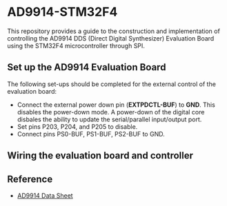 # AD9914-STM32F4
This repository provides a guide to the construction and implementation of controlling the AD9914 DDS (Direct Digital Synthesizer) Evaluation Board using the STM32F4 microcontroller through SPI. 
## Set up the AD9914 Evaluation Board
The following set-ups should be completed for the external control of the evaluation board:
- Connect the external power down pin (**EXTPDCTL-BUF**) to **GND**. This disables the power-down mode. A power-down of the digital core disbales the ability to update the serial/parallel input/output port.
- Set pins P203, P204, and P205 to disable.
- Connect pins PS0-BUF, PS1-BUF, PS2-BUF to GND.
## Wiring the evaluation board and controller


## Reference
- [AD9914 Data Sheet](https://www.analog.com/media/en/technical-documentation/data-sheets/ad9914.pdf)
